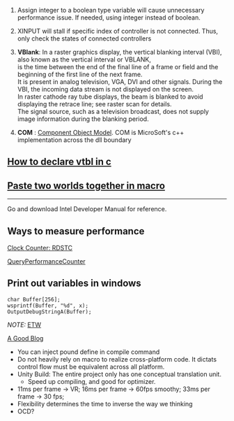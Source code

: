 1. Assign integer to a boolean type variable will cause unnecessary performance issue. If needed, using integer instead of boolean.
2. XINPUT will stall if specific index of controller is not connected. Thus, only check the states of connected controllers
3. **VBlank**: In a raster graphics display, the vertical blanking interval (VBI), also known as the vertical interval or VBLANK,  
is the time between the end of the final line of a frame or field and the beginning of the first line of the next frame.   
It is present in analog television, VGA, DVI and other signals. During the VBI, the incoming data stream is not displayed on the screen.  
In raster cathode ray tube displays, the beam is blanked to avoid displaying the retrace line; see raster scan for details.  
The signal source, such as a television broadcast, does not supply image information during the blanking period.

4. **COM** : [Component Object Model](https://msdn.microsoft.com/en-us/library/windows/desktop/ms694363.aspx).
COM is MicroSoft's c++ implementation across the dll boundary

## [How to declare vtbl in c](https://hero.handmade.network/forums/code-discussion/t/920-directsound_and_c)

## [Paste two worlds together in macro](https://www.cprogramming.com/reference/preprocessor/token-pasting-operator.html)

--------

Go and download Intel Developer Manual for reference.

## Ways to measure performance

[Clock Counter: RDSTC](https://c9x.me/x86/html/file_module_x86_id_278.html)

[QueryPerformanceCounter](https://msdn.microsoft.com/en-us/library/windows/desktop/ms644904.aspx)

## Print out variables in windows
```
char Buffer[256];
wsprintf(Buffer, "%d", x);
OutputDebugStringA(Buffer);
```

_NOTE:_ [ETW](https://docs.microsoft.com/en-us/dotnet/framework/wcf/samples/etw-tracing)

[A Good Blog](https://tomforsyth1000.github.io/blog.wiki.html)

* You can inject pound define in compile command
* Do not heavily rely on macro to realize cross-platform code. It dictats control flow must be equivalent across all platform.
* Unity Build: The entire project only has one conceptual translation unit.
	* Speed up compiling, and good for optimizer.
* 11ms per frame -> VR; 16ms per frame -> 60fps smoothy; 33ms per frame -> 30 fps;
* Flexibility determines the time to inverse the way we thinking
* OCD?